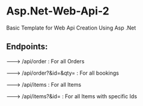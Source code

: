 # Asp.Net-Web-Api-2 
Basic Template for Web Api Creation Using Asp .Net

## Endpoints:
---> /api/order : For all Orders

---> /api/order?&id=<id>&qty=<qty> : For all bookings

---> /api/items : For all Items

---> /api/items?&id=<id> : For all Items with specific Ids
